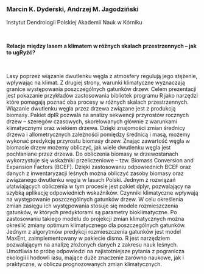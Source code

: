 <!--html_preserve-->
<span>
<h3>
Marcin K. Dyderski, Andrzej M. Jagodziński
</h3>
<p>
Instytut Dendrologii Polskiej Akademii Nauk w Kórniku
</p>
<br/>
<p>
<strong>Relacje między lasem a klimatem w różnych skalach przestrzennych
– jak to ugRyźć?</strong>
</p>
<br/>
<p>
Lasy poprzez wiązanie dwutlenku węgla z atmosfery regulują jego
stężenie, wpływając na klimat. Z drugiej strony, warunki klimatyczne
wyznaczają granice występowania poszczególnych gatunków drzew. Celem
prezentacji jest pokazanie przykładów zastosowania bibliotek programu R
jako narzędzi które pomagają poznać oba procesy w różnych skalach
przestrzennych. Wiązanie dwutlenku węgla przez drzewa związane jest z
produkcją biomasy. Pakiet dplR pozwala na analizy sekwencji przyrostów
rocznych drzew – szeregów czasowych, skorelowanych głównie z warunkami
klimatycznymi oraz wiekiem drzewa. Dzięki znajomości zmian średnicy
drzewa i allometrycznych zależności pomiędzy średnicą i masą, możemy
wykonać predykcję przyrostu biomasy drzew. Znając zawartość węgla w
biomasie drzew możemy obliczyć, jak wiele dwutlenku węgla jest
pochłaniane przez drzewa. Do obliczenia biomasy w drzewostanach
wykorzystuje się wskaźniki przeliczeniowe – tzw. Biomass Conversion and
Expansion Factors (BCEF). Dzięki zastosowaniu odpowiednich BCEF oraz
danych z inwentaryzacji leśnych można obliczyć zasoby biomasy oraz
związanego dwutlenku węgla w lasach Polski. Jednym z rozwiązań
ułatwiających obliczenia w tym procesie jest pakiet dplyr, pozwalający
na szybką aplikację odpowiednich wskaźników. Czynniki klimatyczne
wpływają na występowanie poszczególnych gatunków drzew. W celu
określenia zmian zasięgu ich występowania stosuje się modele
rozmieszczenia gatunków, w których predyktorami są parametry
bioklimatyczne. Po zastosowaniu takiego modelu do projekcji zmian
klimatycznych można określić zmiany optimum klimatycznego dla
poszczególnych gatunków. Jednym z algorytmów predykcji rozmieszczenia
gatunków jest model MaxEnt, zaimplementowany w pakiecie dismo. R jest
narzędziem pozwalającym na analizę złożonych danych z zakresu nauk
leśnych. Umożliwia to próbę odpowiedzi na najistotniejsze pytania z
pogranicza ekologii i hodowli lasu, mające duże znaczenie zarówno
naukowe, jak i praktyczne, w obliczu prognozowanych zmian klimatycznych.
</p>
</span><!--/html_preserve-->
